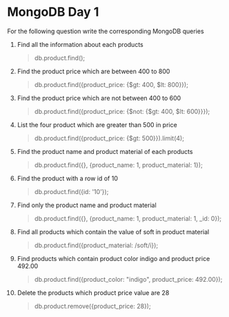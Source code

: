 # MongoDB Day 1

For the following question write the corresponding MongoDB queries

1. Find all the information about each products

    > db.product.find();

2. Find the product price which are between 400 to 800

    > db.product.find({product_price: {$gt: 400, $lt: 800}});

3. Find the product price which are not between 400 to 600

    > db.product.find({product_price: {$not: {$gt: 400, $lt: 600}}});

4. List the four product which are greater than 500 in price

    > db.product.find({product_price: {$gt: 500}}).limit(4);

5. Find the product name and product material of each products

    > db.product.find({}, {product_name: 1, product_material: 1});

6. Find the product with a row id of 10

    > db.product.find({id: '10'});

7. Find only the product name and product material

    > db.product.find({}, {product_name: 1, product_material: 1, \_id: 0});

8.  Find all products which contain the value of soft in product material

    > db.product.find({product_material: /soft/i});

9.  Find products which contain product color indigo and product price 492.00

    > db.product.find({product_color: "indigo", product_price: 492.00});

10. Delete the products which product price value are 28

    > db.product.remove({product_price: 28});